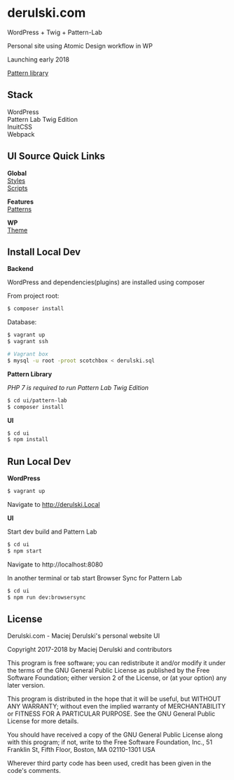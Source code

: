 # derulski.com

WordPress + Twig + Pattern-Lab

Personal site using Atomic Design workflow in WP

Launching early 2018

[Pattern library](https://pattern-lab.derulski.com/)

## Stack

WordPress<br>
Pattern Lab Twig Edition<br>
InuitCSS<br>
Webpack

## UI Source Quick Links

**Global**<br>
[Styles](https://github.com/macder/derulski.com/tree/develop/ui/src/styles)<br>
[Scripts](https://github.com/macder/derulski.com/tree/develop/ui/src/scripts)

**Features**<br>
[Patterns](https://github.com/macder/derulski.com/tree/develop/ui/src/patterns/_patterns)

**WP**<br>
[Theme](https://github.com/macder/derulski.com/tree/develop/wp/wp-content/themes/derulski)

## Install Local Dev

**Backend**

WordPress and dependencies(plugins) are installed using composer

From project root:
```sh
$ composer install
```

Database:
```sh
$ vagrant up
$ vagrant ssh

# Vagrant box
$ mysql -u root -proot scotchbox < derulski.sql
```

**Pattern Library**

*PHP 7 is required to run Pattern Lab Twig Edition*

```sh
$ cd ui/pattern-lab
$ composer install
```

**UI**

```sh
$ cd ui
$ npm install
```

## Run Local Dev

**WordPress**
```sh
$ vagrant up
```

Navigate to http://derulski.Local

**UI**

Start dev build and Pattern Lab
```sh
$ cd ui
$ npm start
```

Navigate to http://localhost:8080

In another terminal or tab start Browser Sync for Pattern Lab
```sh
$ cd ui
$ npm run dev:browsersync
```

## License

Derulski.com - Maciej Derulski's personal website UI

Copyright 2017-2018 by Maciej Derulski and contributors

This program is free software; you can redistribute it and/or modify
it under the terms of the GNU General Public License as published by
the Free Software Foundation; either version 2 of the License, or
(at your option) any later version.

This program is distributed in the hope that it will be useful,
but WITHOUT ANY WARRANTY; without even the implied warranty of
MERCHANTABILITY or FITNESS FOR A PARTICULAR PURPOSE.  See the
GNU General Public License for more details.

You should have received a copy of the GNU General Public License
along with this program; if not, write to the Free Software
Foundation, Inc., 51 Franklin St, Fifth Floor, Boston, MA  02110-1301  USA

Wherever third party code has been used, credit has been given in the code's
comments.
